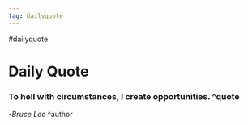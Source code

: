 ```yaml
---
tag: dailyquote
---
```


#dailyquote

# Daily Quote

### To hell with circumstances, I create opportunities. ^quote
*-Bruce Lee* ^author
